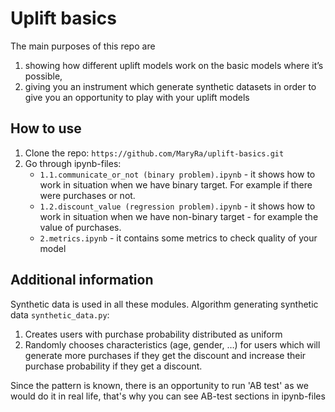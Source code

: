 # Uplift basics

The main purposes of this repo are 
 1. showing how different uplift models work on the basic models where it’s 
possible, 
 2. giving you an instrument which generate synthetic datasets in order to give 
you an opportunity to play with your uplift models


## How to use
1. Clone the repo: `https://github.com/MaryRa/uplift-basics.git` <br/>
2. Go through ipynb-files:
   - `1.1.communicate_or_not (binary problem).ipynb` - it shows how to work 
   in situation when we have binary target. For example if there were 
   purchases or not.
   - `1.2.discount_value (regression problem).ipynb` - it shows how to work 
   in situation when we have non-binary target - for example the value of purchases.
   - `2.metrics.ipynb` - it contains some metrics to check quality of your model
 
## Additional information
   Synthetic data is used in all these modules. Algorithm generating synthetic 
   data `synthetic_data.py`:
1. Creates users with purchase probability distributed as uniform
2. Randomly chooses characteristics (age, gender, …) for users which will 
generate more purchases if they get the discount and increase their purchase 
probability if they get a discount.

Since the pattern is known, there is an opportunity to run 'AB test' as we 
would do it in real life, that's why you can see AB-test sections in ipynb-files
